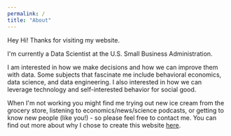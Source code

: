```yaml
---
permalink: /
title: "About"
---
```


Hey Hi! Thanks for visiting my website.

I'm currently a Data Scientist at the U.S. Small Business Administration.

I am interested in how we make decisions and how we can improve them with data. Some subjects that fascinate me include behavioral economics, data science, and data engineering. I also interested in how we can leverage technology and self-interested behavior for social good.

When I'm not working you might find me trying out new ice cream from the grocery store, listening to economics/news/science podcasts, or getting to know new people (like you!) - so please feel free to contact me. You can find out more about why I chose to create this website [here](/posts/2023/08/blog-post-1/).

